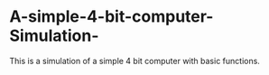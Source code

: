 # A-simple-4-bit-computer-Simulation-
This is a simulation of a simple 4 bit computer with basic functions.
